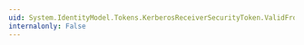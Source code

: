 ```yaml
---
uid: System.IdentityModel.Tokens.KerberosReceiverSecurityToken.ValidFrom
internalonly: False
---
```

